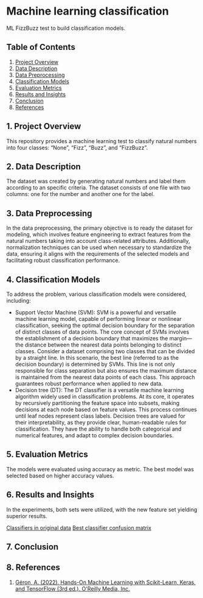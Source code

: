 # Machine learning classification
ML FizzBuzz test to build classification models.

## Table of Contents
1. [Project Overview](#project-overview)
2. [Data Description](#data-description)
3. [Data Preprocessing](#data-preprocessing)
3. [Classification Models](#classification-models)
4. [Evaluation Metrics](#evaluation-metrics)
5. [Results and Insights](#results-and-insights)
6. [Conclusion](#conclusion)
7. [References](#references)

## 1. Project Overview <a name="project-overview"></a>
This repository provides a machine learning test to classify natural numbers into four classes: “None”, “Fizz”, “Buzz”, and “FizzBuzz”.


## 2. Data Description <a name="data-description"></a>
The dataset was created by generating natural numbers and label them according to an specific criteria. The dataset consists of one file with two columns: one for the number and another one for the label.


## 3. Data Preprocessing <a name="data-preprocessing"></a>
In the data preprocessing, the primary objective is to ready the dataset for modeling, which involves feature engineering to extract features from the natural numbers taking into account class-related attributes. Additionally, normalization techniques can be used when necessary to standardize the data, ensuring it aligns with the requirements of the selected models and facilitating robust classification performance.


## 4. Classification Models <a name="classification-models"></a>
To address the problem, various classification models were considered, including:
- Support Vector Machine (SVM): SVM is a powerful and versatile machine learning model, capable of performing linear or nonlinear classification, seeking the optimal decision boundary for the separation of distinct classes of data points. The core concept of SVMs involves the establishment of a decision boundary that maximizes the margin—the distance between the nearest data points belonging to distinct classes. Consider a dataset comprising two classes that can be divided by a straight line. In this scenario, the best line (referred to as the decision boundary) is determined by SVMs. This line is not only responsible for class separation but also ensures the maximum distance is maintained from the nearest data points of each class. This approach guarantees robust performance when applied to new data.
- Decision tree (DT): The DT classifier is a versatile machine learning algorithm widely used in classification problems. At its core, it operates by recursively partitioning the feature space into subsets, making decisions at each node based on feature values. This process continues until leaf nodes represent class labels. Decision trees are valued for their interpretability, as they provide clear, human-readable rules for classification. They have the ability to handle both categorical and numerical features, and adapt to complex decision boundaries.


## 5. Evaluation Metrics <a name="evaluation-metrics"></a>
The models were evaluated using accuracy as metric. The best model was selected based on higher accuracy values.


## 6. Results and Insights <a name="results-and-insights"></a>
In the experiments, both sets were utilized, with the new feature set yielding superior results.

[Classifiers in original data](MLClassification/fizzbuzz_classification/images/originaldata_classifiers_comparison.png)
[Best classifier confusion matrix](MLClassification/fizzbuzz_classification/images/originaldata_bestclassifier_cm.png)

## 7. Conclusion <a name="conclusion"></a>


## 8. References <a name="references"></a>
1. [Géron, A. (2022). Hands-On Machine Learning with Scikit-Learn, Keras, and TensorFlow (3rd ed.). O'Reilly Media, Inc.](https://www.oreilly.com/library/view/hands-on-machine-learning/9781098125967/)

